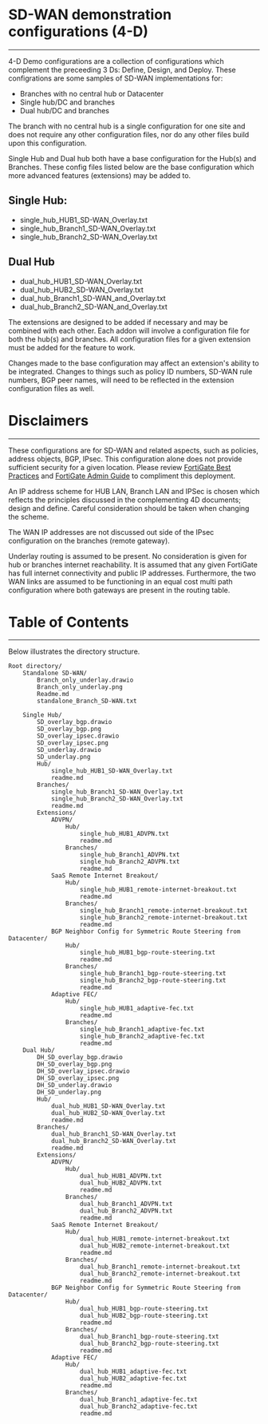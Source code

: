 # SD-WAN demonstration configurations (4-D)
------------
4-D Demo configurations are a collection of configurations which complement the preceeding 3 Ds: Define, Design, and Deploy. These configrations are some samples of SD-WAN implementations for:

- Branches with no central hub or Datacenter
- Single hub/DC and branches
- Dual hub/DC and branches

The branch with no central hub is a single configuration for one site and does not require any other configuration files, nor do any other files build upon this configuration.

Single Hub and Dual hub both have a base configuration for the Hub(s) and Branches. These config files listed below are the base configuration which more advanced features (extensions) may be added to.

## Single Hub:
- single_hub_HUB1_SD-WAN_Overlay.txt
- single_hub_Branch1_SD-WAN_Overlay.txt
- single_hub_Branch2_SD-WAN_Overlay.txt

## Dual Hub
- dual_hub_HUB1_SD-WAN_Overlay.txt
- dual_hub_HUB2_SD-WAN_Overlay.txt
- dual_hub_Branch1_SD-WAN_and_Overlay.txt
- dual_hub_Branch2_SD-WAN_and_Overlay.txt

The extensions are designed to be added if necessary and may be combined with each other. Each addon will involve a configuration file for both the hub(s) and branches. All configuration files for a given extension must be added for the feature to work.

Changes made to the base configuration may affect an extension's ability to be integrated. Changes to things such as policy ID numbers, SD-WAN rule numbers, BGP peer names, will need to be reflected in the extension configuration files as well.

# Disclaimers
------------
These configurations are for SD-WAN and related aspects, such as policies, address objects, BGP, IPsec. This configuration alone does not provide sufficient security for a given location. Please review [FortiGate Best Practices](https://docs.fortinet.com/document/fortigate/7.0.0/best-practices/587898/getting-started) and [FortiGate Admin Guide](https://docs.fortinet.com/document/fortigate/7.0.5/administration-guide/954635/getting-started) to compliment this deployment.

An IP address scheme for HUB LAN, Branch LAN and IPSec is chosen which reflects the principles discussed in the complementing 4D documents; design and define. Careful consideration should be taken when changing the scheme.

The WAN IP addresses are not discussed out side of the IPsec configuration on the branches (remote gateway).

Underlay routing is assumed to be present. No consideration is given for hub or branches internet reachability. It is assumed that any given FortiGate has full internet connectivity and public IP addresses. Furthermore, the two WAN links are assumed to be functioning in an equal cost multi path configuration where both gateways are present in the routing table.

# Table of Contents
------------
Below illustrates the directory structure.

    Root directory/
        Standalone SD-WAN/
            Branch_only_underlay.drawio
			Branch_only_underlay.png
			Readme.md
			standalone_Branch_SD-WAN.txt
			
        Single Hub/
			SD_overlay_bgp.drawio
			SD_overlay_bgp.png
			SD_overlay_ipsec.drawio
			SD_overlay_ipsec.png
			SD_underlay.drawio
			SD_underlay.png
            Hub/
                single_hub_HUB1_SD-WAN_Overlay.txt
				readme.md
			Branches/
                single_hub_Branch1_SD-WAN_Overlay.txt
                single_hub_Branch2_SD-WAN_Overlay.txt
				readme.md
            Extensions/
                ADVPN/
                    Hub/
                        single_hub_HUB1_ADVPN.txt
						readme.md
                    Branches/
                        single_hub_Branch1_ADVPN.txt
                        single_hub_Branch2_ADVPN.txt
						readme.md
                SaaS Remote Internet Breakout/
                    Hub/
                        single_hub_HUB1_remote-internet-breakout.txt
						readme.md
                    Branches/
                        single_hub_Branch1_remote-internet-breakout.txt
                        single_hub_Branch2_remote-internet-breakout.txt
						readme.md
				BGP Neighbor Config for Symmetric Route Steering from Datacenter/
                    Hub/
                        single_hub_HUB1_bgp-route-steering.txt
						readme.md
                    Branches/
                        single_hub_Branch1_bgp-route-steering.txt
                        single_hub_Branch2_bgp-route-steering.txt
						readme.md
                Adaptive FEC/
                    Hub/
                        single_hub_HUB1_adaptive-fec.txt
						readme.md
                    Branches/
                        single_hub_Branch1_adaptive-fec.txt
                        single_hub_Branch2_adaptive-fec.txt
						readme.md
        Dual Hub/
			DH_SD_overlay_bgp.drawio
			DH_SD_overlay_bgp.png
			DH_SD_overlay_ipsec.drawio
			DH_SD_overlay_ipsec.png
			DH_SD_underlay.drawio
			DH_SD_underlay.png
            Hub/
                dual_hub_HUB1_SD-WAN_Overlay.txt
                dual_hub_HUB2_SD-WAN_Overlay.txt
				readme.md
            Branches/
                dual_hub_Branch1_SD-WAN_Overlay.txt
                dual_hub_Branch2_SD-WAN_Overlay.txt
				readme.md
            Extensions/
                ADVPN/
				    Hub/
                        dual_hub_HUB1_ADVPN.txt
                        dual_hub_HUB2_ADVPN.txt
						readme.md
                    Branches/
                        dual_hub_Branch1_ADVPN.txt
                        dual_hub_Branch2_ADVPN.txt 
						readme.md
                SaaS Remote Internet Breakout/
                    Hub/
                        dual_hub_HUB1_remote-internet-breakout.txt
                        dual_hub_HUB2_remote-internet-breakout.txt
						readme.md
                    Branches/
                        dual_hub_Branch1_remote-internet-breakout.txt
                        dual_hub_Branch2_remote-internet-breakout.txt
						readme.md
                BGP Neighbor Config for Symmetric Route Steering from Datacenter/
                    Hub/
                        dual_hub_HUB1_bgp-route-steering.txt
                        dual_hub_HUB2_bgp-route-steering.txt
						readme.md
                    Branches/
                        dual_hub_Branch1_bgp-route-steering.txt
                        dual_hub_Branch2_bgp-route-steering.txt
						readme.md
                Adaptive FEC/
                    Hub/
                        dual_hub_HUB1_adaptive-fec.txt
                        dual_hub_HUB2_adaptive-fec.txt
						readme.md
                    Branches/
                        dual_hub_Branch1_adaptive-fec.txt
                        dual_hub_Branch2_adaptive-fec.txt
						readme.md